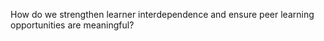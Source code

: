 How do we strengthen learner interdependence and ensure peer learning opportunities are meaningful?

